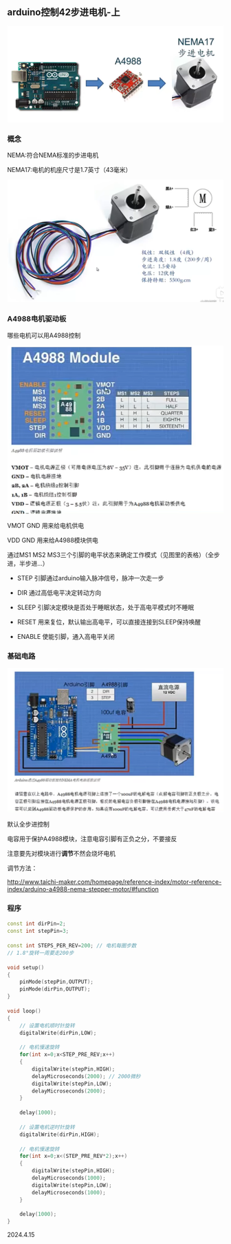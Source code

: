 ## arduino控制42步进电机-上

![](./../assets/118.png)

### 概念

NEMA:符合NEMA标准的步进电机

NEMA17:电机的机座尺寸是1.7英寸（43毫米）

![](./../assets/119.png)

### A4988电机驱动板

哪些电机可以用A4988控制

![](./../assets/120.png)

VMOT GND 用来给电机供电

VDD GND 用来给A4988模块供电

通过MS1 MS2 MS3三个引脚的电平状态来确定工作模式（见图里的表格）（全步进，半步进...）

* STEP 引脚通过arduino输入脉冲信号，脉冲一次走一步

* DIR 通过高低电平决定转动方向

* SLEEP 引脚决定模块是否处于睡眠状态，处于高电平模式时不睡眠

* RESET 用来复位，默认输出高电平，可以直接连接到SLEEP保持唤醒

* ENABLE 使能引脚，通入高电平关闭

### 基础电路

![](./../assets/121.png)

默认全步进控制

电容用于保护A4988模块，注意电容引脚有正负之分，不要接反

注意要先对模块进行**调节**不然会烧坏电机

调节方法：

http://www.taichi-maker.com/homepage/reference-index/motor-reference-index/arduino-a4988-nema-stepper-motor/#function

### 程序

```c++
const int dirPin=2;
const int stepPin=3;

const int STEPS_PER_REV=200; // 电机每圈步数
// 1.8°旋转一周要走200步

void setup()
{
    pinMode(stepPin,OUTPUT);
    pinMode(dirPin,OUTPUT);
}

void loop()
{
    // 设置电机顺时针旋转
    digitalWrite(dirPin,LOW);

    // 电机慢速旋转
    for(int x=0;x<STEP_PRE_REV;x++)
    {
        digitalWrite(stepPin,HIGH);
        delayMicroseconds(2000); // 2000微秒
        digitalWrite(stepPin,LOW);
        delayMicroseconds(2000);
    }

    delay(1000);

    // 设置电机逆时针旋转
    digitalWrite(dirPin,HIGH);

    // 电机慢速旋转
    for(int x=0;x<(STEP_PRE_REV*2);x++)
    {
        digitalWrite(stepPin,HIGH);
        delayMicroseconds(1000);
        digitalWrite(stepPin,LOW);
        delayMicroseconds(1000);
    }

    delay(1000);
}
```

2024.4.15